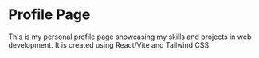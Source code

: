 # Profile Page

This is my personal profile page showcasing my skills and projects in web development. It is created using React/Vite and Tailwind CSS.
